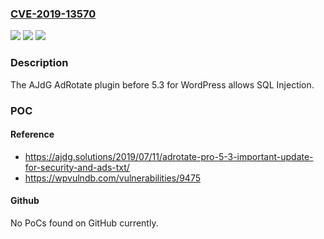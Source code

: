 ### [CVE-2019-13570](https://cve.mitre.org/cgi-bin/cvename.cgi?name=CVE-2019-13570)
![](https://img.shields.io/static/v1?label=Product&message=n%2Fa&color=blue)
![](https://img.shields.io/static/v1?label=Version&message=n%2Fa&color=blue)
![](https://img.shields.io/static/v1?label=Vulnerability&message=n%2Fa&color=brighgreen)

### Description

The AJdG AdRotate plugin before 5.3 for WordPress allows SQL Injection.

### POC

#### Reference
- https://ajdg.solutions/2019/07/11/adrotate-pro-5-3-important-update-for-security-and-ads-txt/
- https://wpvulndb.com/vulnerabilities/9475

#### Github
No PoCs found on GitHub currently.


